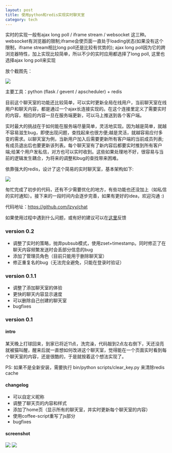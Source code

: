 ```yaml
---
layout: post
title: 使用python和redis实现实时聊天室
category: tech
---
```


实时的实现一般有ajax long poll / iframe stream / websocket 这三种。websocket有浏览器的限制;iframe会使页面一直处于loading状态(如果没有这个限制，iframe stream相比long poll还是比较有优势的); ajax long poll因为它的跨浏览器特性，加上实现比较简单，所以不少的实时应用都选择了long poll, 这里也选择ajax long poll来实现

放个截图先：

<img src="/image/comet_chat.png" />

主要工具：python (flask / gevent / apscheduler) + redis

目前这个聊天室的功能还比较简单，可以实时更新全局在线用户，当前聊天室在线用户和聊天内容，都是通过一个ajax长连接实现的。在这个连接里定义了需要实时的内容，相应的内容一旦在服务端更新，可以马上推送到各个客户端。

实时最大的挑战在于如何能在服务端尽量简单，灵活地实现。因为越是简单，就越不容易滋生bug，即使出现问题，查找起来也很方便;越是灵活，就越容易应付多变的需求。以聊天室为例，当新用户加入后需要更新所有客户端的当前成员列表;有成员退出后也要更新该列表。每个聊天室有了新内容后都要实时推到所有客户端;给某个用户发私信，对方也可以实时收到。这些如果处理地不好，很容易与当前的逻辑发生耦合，为将来的调整和bug的查找带来困难。

依靠强大的redis，设计了这个简易的实时聊天室，基本架构如下:

<img src="/image/comet_arch.png" />

匆忙完成了初步的代码，还有不少需要优化的地方，有些功能也还没加上（如私信的实时通知）。接下来的一段时间内会逐步完善，如果有更好的idea，欢迎沟通 :)

代码地址：<a href="https://github.com/lzyy/chat">https://github.com/lzyy/chat</a>

如果使用过程中遇到什么问题，或有好的建议可以在<a href="https://github.com/lzyy/chat/issues">这里</a>反馈

### version 0.2

* 调整了实时的策略，抛弃pubsub模式，使用zset+timestamp。同时修正了在聊天内容频繁发送时会丢部分信息的bug
* 添加了管理员角色（目前只能用于删除聊天室）
* 修正重复名的bug（无法完全避免，只能在登录时验证）

### version 0.1.1

* 调整了添加聊天室的体验
* 更快的聊天内容显示速度
* 可以删除自己创建的聊天室
* bugfixes

### version 0.1

#### intro

某天晚上打球回来，到家已将近11点，洗完澡，代码敲到2点左右倒下，天还没亮就被猫叫醒，醒来后就一直想如何改进这个聊天室，觉得能在一个页面实时看到每个聊天室的内容，还是很酷的，于是就按着这个想法实现了。

PS: 如果不是全新安装，需要执行 bin/python scripts/clear_key.py 来清除redis cache

#### changelog

* 可以自定义昵称
* 调整了聊天页的内容和样式
* 添加了home页（显示所有的聊天室，并实时更新每个聊天室的内容）
* 使用coffee-script重写了js部分
* bugfixes

#### screenshot

<img src="/image/comet_home_0.1.png" />


<img src="/image/comet_room_0.1.gif" />
